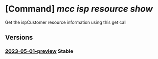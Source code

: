 # [Command] _mcc isp resource show_

Get the ispCustomer resource information using this get call

## Versions

### [2023-05-01-preview](/Resources/mgmt-plane/L3N1YnNjcmlwdGlvbnMve30vcmVzb3VyY2Vncm91cHMve30vcHJvdmlkZXJzL21pY3Jvc29mdC5jb25uZWN0ZWRjYWNoZS9pc3BjdXN0b21lcnMve30=/2023-05-01-preview.xml) **Stable**

<!-- mgmt-plane /subscriptions/{}/resourcegroups/{}/providers/microsoft.connectedcache/ispcustomers/{} 2023-05-01-preview -->
